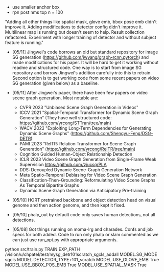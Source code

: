 - use smaller anchor box
- rpn post nms top n = 100

"Adding all other things like spatial mask, glove emb, bbox pose emb didn't improve it. Adding modifications to detector config didn't improve it. Multilinear map is running but doesn't seem to help. Result collection refactored. Experiment with longer training of detector and without subject feature is running."


 - [05/11] Jingwei's code borrows an old but standard repository for image SG generation (https://github.com/jwyang/graph-rcnn.pytorch) and made modifications for his paper. It will be hard to get it working without readme and structured code. One way is to start from image SG repository and borrow Jingwei's addition carefully into this to retrain. Second option is to get working code from some recent papers on video SG generation (given below) as a baseline.
- [05/11] After Jingwei's paper, there have been few papers on video scene graph generation. Most notable are:
  - CVPR 2023 "Unbiased Scene Graph Generation in Videos"
  - ICCV 2021 "Spatial-Temporal Transformer for Dynamic Scene Graph Generation" (They have well structured code: https://github.com/yrcong/STTran/tree/main)
  - WACV 2023 "Exploiting Long-Term Dependencies for Generating Dynamic Scene Graphs" (https://github.com/Shengyu-Feng/DSG-DETR)
  - PAMI 2023 "RelTR: Relation Transformer for Scene Graph Generation" (https://github.com/yrcong/RelTR/tree/main)
  - Cognition Guided Human-Object Relationship Detection
  - ICLR 2023 Video Scene Graph Generation from Single-Frame Weak Supervision https://github.com/zjucsq/PLA
  - DDS: Decoupled Dynamic Scene-Graph Generation Network
  - Meta Spatio-Temporal Debiasing for Video Scene Graph Generation
  - Classification-Then-Grounding: Reformulating Video Scene Graphs As Temporal Bipartite Graphs
  - Dynamic Scene Graph Generation via Anticipatory Pre-training

- [05/10] HORT pretrained backbone and object detection head on visual genome and then action genome, and then kept it fixed.
- [05/10] phalp_out by default code only saves human detections, not all detections.
- [05/08] Got things running on moma-lrg and charades. Confs and job specs for both added. Code to run only phalp or slam commented as we can just use run_opt.py with appropriate arguments. 


 python src/train.py  TRAIN.EXP_PATH /vision/u/chpatel/test/mysg_detr101scratch_sgcls_addall  MODEL.SG_MODE sgcls MODEL.DETECTOR_TYPE r101_scratch MODEL.USE_GLOVE_EMB True MODEL.USE_BBOX_POS_EMB True MODEL.USE_SPATIAL_MASK True

